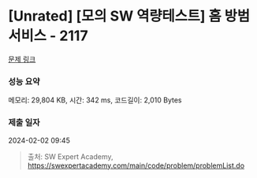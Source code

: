 # [Unrated] [모의 SW 역량테스트] 홈 방범 서비스 - 2117 

[문제 링크](https://swexpertacademy.com/main/code/problem/problemDetail.do?contestProbId=AV5V61LqAf8DFAWu) 

### 성능 요약

메모리: 29,804 KB, 시간: 342 ms, 코드길이: 2,010 Bytes

### 제출 일자

2024-02-02 09:45



> 출처: SW Expert Academy, https://swexpertacademy.com/main/code/problem/problemList.do